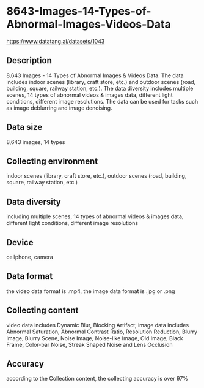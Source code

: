 # 8643-Images-14-Types-of-Abnormal-Images-Videos-Data
https://www.datatang.ai/datasets/1043

## Description
8,643 Images - 14 Types of Abnormal Images & Videos Data. The data includes indoor scenes (library, craft store, etc.) and outdoor scenes (road, building, square, railway station, etc.). The data diversity includes multiple scenes, 14 types of abnormal videos & images data, different light conditions, different image resolutions. The data can be used for tasks such as image deblurring and image denoising.

## Data size
8,643 images, 14 types

## Collecting environment
indoor scenes (library, craft store, etc.), outdoor scenes (road, building, square, railway station, etc.)

## Data diversity
including multiple scenes, 14 types of abnormal videos & images data, different light conditions, different image resolutions

## Device
cellphone, camera

## Data format
the video data format is .mp4, the image data format is .jpg or .png

## Collecting content
video data includes Dynamic Blur, Blocking Artifact; image data includes Abnormal Saturation, Abnormal Contrast Ratio, Resolution Reduction, Blurry Image, Blurry Scene, Noise Image, Noise-like Image, Old Image, Black Frame, Color-bar Noise, Streak Shaped Noise and Lens Occlusion

## Accuracy
according to the Collection content, the collecting accuracy is over 97%
